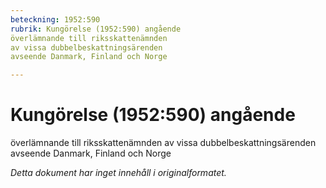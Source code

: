 ```yaml
---
beteckning: 1952:590
rubrik: Kungörelse (1952:590) angående 
överlämnande till riksskattenämnden 
av vissa dubbelbeskattningsärenden 
avseende Danmark, Finland och Norge

---
```

# Kungörelse (1952:590) angående 
överlämnande till riksskattenämnden 
av vissa dubbelbeskattningsärenden 
avseende Danmark, Finland och Norge

*Detta dokument har inget innehåll i originalformatet.*